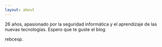 ```yaml
---
layout: about
---
```


26 años, apasionado por la seguridad informática y el aprendizaje de las nuevas tecnologías. Espero que te guste el blog

rebcesp.


<div id="contact">
	<a href="mailto:mantic@protonmail.com.es"><i class="fa fa-envelope fa-2x" aria-hidden="true"></i></a>
	<a href="https://twitter.com/rebcesp" target="_blank"><i class="fa fa-twitter-square fa-2x" aria-hidden="true"></i></a>
</div>

